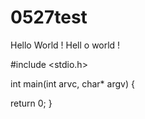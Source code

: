 # 0527test
Hello World ! Hell o world !

#include <stdio.h>

int main(int arvc, char* argv)
{

 return 0;
}
